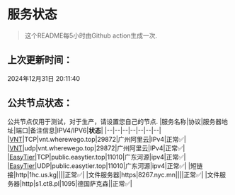 # 服务状态
> 这个README每5小时由Github action生成一次.
## 上次更新时间：
2024年12月31日 20:11:40
## 公共节点状态： 
公共节点仅用于测试，对于生产，请设置您自己的节点.
|服务名称|协议|服务器地址|端口|备注信息|IPV4/IPV6|**状态**|
|--|--|--|--|--|--|--|
|[VNT](https://github.com/vnt-dev/vnt)|TCP|vnt.wherewego.top|29872|广州阿里云|IPv4|正常✅|
|[VNT](https://github.com/vnt-dev/vnt)|udp|vnt.wherewego.top|29872|广州阿里云|IPv4|正常✅|
|[EasyTier](https://github.com/EasyTier/EasyTier)|TCP|public.easytier.top|11010|广东河源|ipv4|正常✅|
|[EasyTier](https://github.com/EasyTier/EasyTier)|UDP|public.easytier.top|11010|广东河源|ipv4|正常✅|
|短链接|http|1hc.us.kg||||正常✅|
|文件服务器|https|8267.nyc.mn||||正常✅|
|文件服务器|http|s1.ct8.pl|1095|德国萨克森||正常✅|
